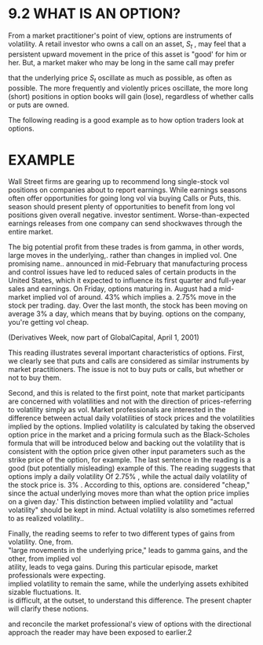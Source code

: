# 9.2 WHAT IS AN OPTION?  

From a market practitioner's point of view, options are instruments of volatility. A retail investor who owns a call on an asset, $S_{t}$ , may feel that a persistent upward movement in the price of this asset is "good' for him or her. But, a market maker who may be long in the same call may prefer  

that the underlying price $S_{t}$ oscillate as much as possible, as often as possible. The more frequently and violently prices oscillate, the more long (short) positions in option books will gain (lose), regardless of whether calls or puts are owned.  

The following reading is a good example as to how option traders look at options.  

# EXAMPLE  

Wall Street firms are gearing up to recommend long single-stock vol positions on companies about to report earnings. While earnings seasons often offer opportunities for going long vol via buying Calls or Puts, this. season should present plenty of opportunities to benefit from long vol positions given overall negative. investor sentiment. Worse-than-expected earnings releases from one company can send shockwaves through the entire market.  

The big potential profit from these trades is from gamma, in other words, large moves in the underlying,. rather than changes in implied vol. One promising name.. announced in mid-February that manufacturing process and control issues have led to reduced sales of certain products in the United States, which it expected to influence its first quarter and full-year sales and earnings. On Friday, options maturing in. August had a mid-market implied vol of around. $43\%$ which implies a. $2.75\%$ move in the stock per trading. day. Over the last month, the stock has been moving on average $3\%$ a day, which means that by buying. options on the company, you're getting vol cheap.  

(Derivatives Week, now part of GlobalCapital, April 1, 2001)  

This reading illustrates several important characteristics of options. First, we clearly see that puts and calls are considered as similar instruments by market practitioners. The issue is not to buy puts or calls, but whether or not to buy them.  

Second, and this is related to the first point, note that market participants are concerned with volatilities and not with the direction of prices-referring to volatility simply as vol. Market professionals are interested in the difference between actual daily volatilities of stock prices and the volatilities implied by the options. Implied volatility is calculated by taking the observed option price in the market and a pricing formula such as the Black-Scholes formula that will be introduced below and backing out the volatility that is consistent with the option price given other input parameters such as the strike price of the option, for example. The last sentence in the reading is a good (but potentially misleading) example of this. The reading suggests that options imply a daily volatility Of $2.75\%$ , while the actual daily volatility of the stock price is. $3\%$ . According to this, options are. considered "cheap," since the actual underlying moves more than what the option price implies on a given day.' This distinction between implied volatility and "actual volatility" should be kept in mind. Actual volatility is also sometimes referred to as realized volatility..  

Finally, the reading seems to refer to two different types of gains from volatility. One, from.   
"large movements in the underlying price," leads to gamma gains, and the other, from implied vol  
atility, leads to vega gains. During this particular episode, market professionals were expecting.   
implied volatility to remain the same, while the underlying assets exhibited sizable fluctuations. It.   
is difficult, at the outset, to understand this difference. The present chapter will clarify these notions.  

and reconcile the market professional's view of options with the directional approach the reader may have been exposed to earlier.2  
